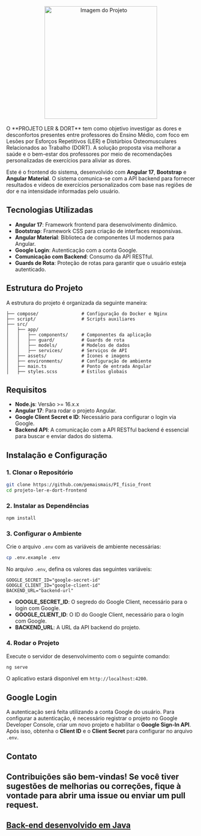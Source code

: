 <div align="center">
  <img src="https://github.com/user-attachments/assets/996821ed-eed1-4338-a19e-4cff0b632282" alt="Imagem do Projeto" width="300">
</div>
<br>
O **PROJETO LER & DORT** tem como objetivo investigar as dores e desconfortos presentes entre professores do Ensino Médio, com foco em Lesões por Esforços Repetitivos (LER) e Distúrbios Osteomusculares Relacionados ao Trabalho (DORT). A solução proposta visa melhorar a saúde e o bem-estar dos professores por meio de recomendações personalizadas de exercícios para aliviar as dores.

Este é o frontend do sistema, desenvolvido com **Angular 17**, **Bootstrap** e **Angular Material**. O sistema comunica-se com a API backend para fornecer resultados e vídeos de exercícios personalizados com base nas regiões de dor e na intensidade informadas pelo usuário.

## Tecnologias Utilizadas

- **Angular 17**: Framework frontend para desenvolvimento dinâmico.
- **Bootstrap**: Framework CSS para criação de interfaces responsivas.
- **Angular Material**: Biblioteca de componentes UI modernos para Angular.
- **Google Login**: Autenticação com a conta Google.
- **Comunicação com Backend**: Consumo da API RESTful.
- **Guards de Rota**: Proteção de rotas para garantir que o usuário esteja autenticado.

## Estrutura do Projeto

A estrutura do projeto é organizada da seguinte maneira:
```
├── compose/                # Configuração do Docker e Nginx  
├── script/                 # Scripts auxiliares  
├── src/  
│   ├── app/  
│   │   ├── components/     # Componentes da aplicação  
│   │   ├── guard/          # Guards de rota  
│   │   ├── models/         # Modelos de dados  
│   │   ├── services/       # Serviços de API  
│   ├── assets/             # Ícones e imagens  
│   ├── environments/       # Configuração de ambiente  
│   ├── main.ts             # Ponto de entrada Angular  
│   ├── styles.scss         # Estilos globais  
```

## Requisitos

- **Node.js**: Versão >= 16.x.x
- **Angular 17**: Para rodar o projeto Angular.
- **Google Client Secret e ID**: Necessário para configurar o login via Google.
- **Backend API**: A comunicação com a API RESTful backend é essencial para buscar e enviar dados do sistema.

## Instalação e Configuração

### 1. Clonar o Repositório

```bash
git clone https://github.com/pemaismais/PI_fisio_front
cd projeto-ler-e-dort-frontend
```
### 2. Instalar as Dependências

```bash
npm install
```

### 3. Configurar o Ambiente

Crie o arquivo `.env` com as variáveis de ambiente necessárias:
```bash
cp .env.example .env
```

No arquivo `.env`, defina os valores das seguintes variáveis:
```env
GOOGLE_SECRET_ID="google-secret-id"
GOOGLE_CLIENT_ID="google-client-id"
BACKEND_URL="backend-url"
```
- **GOOGLE_SECRET_ID**: O segredo do Google Client, necessário para o login com Google.
- **GOOGLE_CLIENT_ID**: O ID do Google Client, necessário para o login com Google.
- **BACKEND_URL**: A URL da API backend do projeto.
### 4. Rodar o Projeto

Execute o servidor de desenvolvimento com o seguinte comando:
```bash
ng serve
```

O aplicativo estará disponível em `http://localhost:4200`.
## Google Login

A autenticação será feita utilizando a conta Google do usuário. Para configurar a autenticação, é necessário registrar o projeto no Google Developer Console, criar um novo projeto e habilitar o **Google Sign-In API**. Após isso, obtenha o **Client ID** e o **Client Secret** para configurar no arquivo `.env`.
## Contato

Contribuições são bem-vindas! Se você tiver sugestões de melhorias ou correções, fique à vontade para abrir uma **issue** ou enviar um **pull request**.
---
## [Back-end desenvolvido em Java](https://github.com/pemaismais/Projeto_LerDort_backend)
